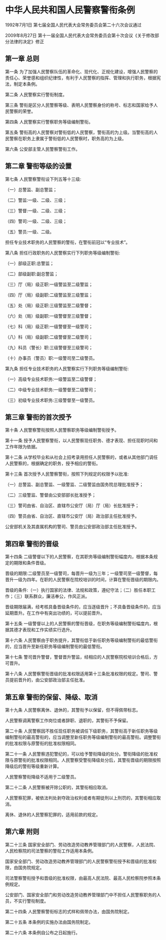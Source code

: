 # 中华人民共和国人民警察警衔条例

1992年7月1日 第七届全国人民代表大会常务委员会第二十六次会议通过

2009年8月27日 第十一届全国人民代表大会常务委员会第十次会议《关于修改部分法律的决定》修正

<!-- INFO END -->

## 第一章 总则

第一条 为了加强人民警察队伍的革命化、现代化、正规化建设，增强人民警察的责任心、荣誉感和组织纪律性，有利于人民警察的指挥、管理和执行职务，根据宪法，制定本条例。

第二条 人民警察实行警衔制度。

第三条 警衔是区分人民警察等级、表明人民警察身份的称号、标志和国家给予人民警察的荣誉。

第四条 人民警察实行警察职务等级编制警衔。

第五条 警衔高的人民警察对警衔低的人民警察，警衔高的为上级。当警衔高的人民警察在职务上隶属于警衔低的人民警察时，职务高的为上级。

第六条 公安部主管人民警察警衔工作。

## 第二章 警衔等级的设置

第七条 人民警察警衔设下列五等十三级:

（一）总警监、副总警监；

（二）警监:一级、二级、三级；

（三）警督:一级、二级、三级；

（四）警司:一级、二级、三级；

（五）警员:一级、二级。

担任专业技术职务的人民警察的警衔，在警衔前冠以“专业技术”。

第八条 担任行政职务的人民警察实行下列职务等级编制警衔:

（一）部级正职:总警监；

（二）部级副职:副总警监；

（三）厅（局）级正职:一级警监至二级警监；

（四）厅（局）级副职:二级警监至三级警监；

（五）处（局）级正职:三级警监至二级警督；

（六）处（局）级副职:一级警督至三级警督；

（七）科（局）级正职:一级警督至一级警司；

（八）科（局）级副职:二级警督至二级警司；

（九）科员（警长）职:三级警督至三级警司；

（十）办事员（警员）职:一级警司至二级警员。

第九条 担任专业技术职务的人民警察实行下列职务等级编制警衔:

（一）高级专业技术职务:一级警监至二级警督；

（二）中级专业技术职务:一级警督至二级警司；

（三）初级专业技术职务:三级警督至一级警员。

## 第三章 警衔的首次授予

第十条 人民警察警衔按照人民警察职务等级编制警衔授予。

第十一条 授予人民警察警衔，以人民警察现任职务、德才表现、担任现职时间和工作年限为依据。

第十二条 从学校毕业和从社会上招考录用担任人民警察的，或者从其他部门调任人民警察的，根据确定的职务，授予相应的警衔。

第十三条 首次授予人民警察警衔，按照下列规定的权限予以批准:

（一）总警监、副总警监、一级警监、二级警监由国务院总理批准授予；

（二）三级警监、警督由公安部部长批准授予；

（三）警司由省、自治区、直辖市公安厅（局）厅（局）长批准授予；

（四）警员由省、自治区、直辖市公安厅（局）政治部主任批准授予。

公安部机关及其直属机构的警司、警员由公安部政治部主任批准授予。

## 第四章 警衔的晋级

第十四条 二级警督以下的人民警察，在其职务等级编制警衔幅度内，根据本条规定的期限和条件晋级。

晋级的期限:二级警员至一级警司，每晋升一级为三年；一级警司至一级警督，每晋升一级为四年。在职的人民警察在院校培训的时间，计算在警衔晋级的期限内。

晋级的条件:（一）执行国家的法律、法规和政策，遵纪守法；（二）胜任本职工作；（三）联系群众，廉洁奉公，作风正派。

晋级期限届满，经考核具备晋级条件的，应当逐级晋升；不具备晋级条件的，应当延期晋升。在工作中有突出功绩的，可以提前晋升。

第十五条 一级警督以上的人民警察的警衔晋级，在职务等级编制警衔幅度内，根据其德才表现和工作实绩实行选升。

第十六条 人民警察由于职务提升，其警衔低于新任职务等级编制警衔的最低警衔的，应当晋升至新任职务等级编制警衔的最低警衔。

第十七条 警司晋升警督，警督晋升警监，经相应的人民警察院校培训合格后，方可晋升。

第十八条 人民警察警衔晋级的批准权限适用第十三条批准权限的规定。警司、警员提前晋升的，由公安部政治部主任批准。

## 第五章 警衔的保留、降级、取消

第十九条 人民警察离休、退休的，其警衔予以保留，但不得佩带标志。

人民警察调离警察工作岗位或者辞职、退职的，其警衔不予保留。

第二十条 人民警察因不胜任现任职务被调任下级职务，其警衔高于新任职务等级编制警衔的最高警衔的，应当调整至新任职务等级编制警衔的最高警衔。调整警衔的批准权限与原警衔的批准权限相同。

第二十一条 人民警察违犯警纪的，可以给予警衔降级的处分。警衔降级的批准权限与原警衔的批准权限相同。人民警察受警衔降级处分后，其警衔晋级的期限按照降级后的警衔等级重新计算。

人民警察警衔降级不适用于二级警员。

第二十二条 人民警察被开除公职的，其警衔相应取消。

人民警察犯罪，被依法判处剥夺政治权利或者有期徒刑以上刑罚的，其警衔相应取消。

离休、退休的人民警察犯罪的，适用前款的规定。

## 第六章 附则

第二十三条 国家安全部门、劳动改造劳动教养管理部门的人民警察，人民法院、人民检察院的司法警察的警衔工作适用本条例。

国家安全部门、劳动改造劳动教养管理部门的人民警察警衔授予和晋级的批准权限，由国务院规定。

司法警察警衔授予和晋级的批准权限，由最高人民法院、最高人民检察院参照本条例规定。

公安部门、国家安全部门和劳动改造劳动教养管理部门中不担任人民警察职务的人员，不实行警衔制度。

第二十四条 人民警察警衔标志的式样和佩带办法，由国务院制定。

第二十五条 本条例的实施办法由国务院制定。

第二十六条 本条例自公布之日起施行。